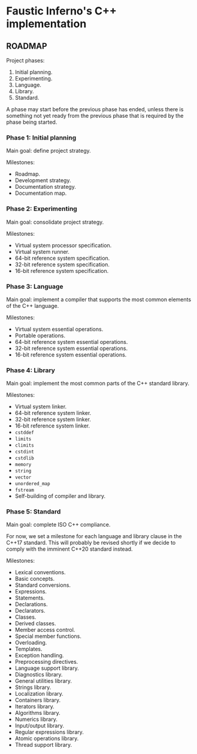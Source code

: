 # Faustic Inferno's C++ implementation

## ROADMAP

Project phases:

1. Initial planning.
2. Experimenting.
3. Language.
4. Library.
5. Standard.

A phase may start before the previous phase has ended, unless there is something
not yet ready from the previous phase that is required by the phase being
started.

### Phase 1: Initial planning

Main goal: define project strategy.

Milestones:

* Roadmap.
* Development strategy.
* Documentation strategy.
* Documentation map.

### Phase 2: Experimenting

Main goal: consolidate project strategy.

Milestones:

* Virtual system processor specification.
* Virtual system runner.
* 64-bit reference system specification.
* 32-bit reference system specification.
* 16-bit reference system specification.

### Phase 3: Language

Main goal: implement a compiler that supports the most common elements of the
C++ language.

Milestones:

* Virtual system essential operations.
* Portable operations.
* 64-bit reference system essential operations.
* 32-bit reference system essential operations.
* 16-bit reference system essential operations.

### Phase 4: Library

Main goal: implement the most common parts of the C++ standard library.

Milestones:

* Virtual system linker.
* 64-bit reference system linker.
* 32-bit reference system linker.
* 16-bit reference system linker.
* `cstddef`
* `limits`
* `climits`
* `cstdint`
* `cstdlib`
* `memory`
* `string`
* `vector`
* `unordered_map`
* `fstream`
* Self-building of compiler and library.

### Phase 5: Standard

Main goal: complete ISO C++ compliance.

For now, we set a milestone for each language and library clause in the C++17
standard. This will probably be revised shortly if we decide to comply with the
imminent C++20 standard instead.

Milestones:

* Lexical conventions.
* Basic concepts.
* Standard conversions.
* Expressions.
* Statements.
* Declarations.
* Declarators.
* Classes.
* Derived classes.
* Member access control.
* Special member functions.
* Overloading.
* Templates.
* Exception handling.
* Preprocessing directives.
* Language support library.
* Diagnostics library.
* General utilities library.
* Strings library.
* Localization library.
* Containers library.
* Iterators library.
* Algorithms library.
* Numerics library.
* Input/output library.
* Regular expressions library.
* Atomic operations library.
* Thread support library.
